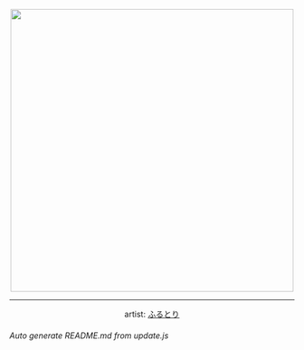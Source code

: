 
<p align="center">
  <img width="500" src="https://nekos.best/api/v2/neko/0589.png">
  <hr/>
  <center>
    artist: <a href="https://www.pixiv.net/en/artworks/95919807">ふるとり</a>
  </center>
</p>


###### Auto generate README.md from update.js

